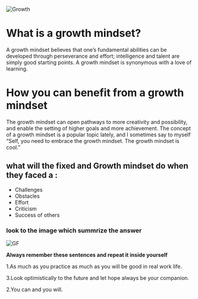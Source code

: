 ![Growth](https://3kllhk1ibq34qk6sp3bhtox1-wpengine.netdna-ssl.com/wp-content/uploads/2015/11/growth-mindset.png)

# What is a growth mindset?

A growth mindset believes that one’s fundamental abilities can be developed through perseverance and effort; intelligence and talent are simply good starting points. A growth mindset is synonymous with a love of learning.

# How you can benefit from a growth mindset

The growth mindset can open pathways to more creativity and possibility, and enable the setting of higher goals and more achievement.
The concept of a growth mindset is a popular topic lately, and I sometimes say to myself “Self, you need to embrace the growth mindset. The growth mindset is cool.”

## what will the fixed and Growth mindset do when they faced a :

- Challenges
- Obstacles
- Effort
- Criticism
- Success of others

### look to the image which summrize the answer

![GF](https://3kllhk1ibq34qk6sp3bhtox1-wpengine.netdna-ssl.com/wp-content/uploads/NewGrowthMindset2.png)

**Always remember these sentences and repeat it inside yourself**

1.As much as you practice as much as you will be good in real work life.

3.Look optimistically to the future and let hope always be your companion.

2.You can and you will.
